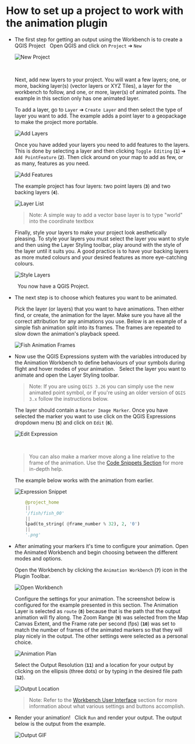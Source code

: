 # How to set up a project to work with the animation plugin

- The first step for getting an output using the Workbench is to create a QGIS Project
    &nbsp;<!--Adds blank space for formatting-->
   Open QGIS and click on `Project` ➔ `New`

    ![New Project](img/008_NewProject_1.png)

    &nbsp;<!--Adds blank space for formatting-->

    Next, add new layers to your project. You will want a few layers; one, or more, backing
    layer(s) (vector layers or XYZ Tiles), a layer for the workbench to follow, and one,
    or more, layer(s) of animated points. The example in this section only has one animated
    layer.
    &nbsp;<!--Adds blank space for formatting-->

    To add a layer, go to `Layer` ➔ `Create Layer` and then select the type of layer you
    want to add. The example adds a point layer to a geopackage to make the project more
    portable.

    ![Add Layers](img/009_AddLayers_1.png)

    Once you have added your layers you need to add features to the layers. This is done
    by selecting a layer and then clicking `Toggle Editing` (**`1`**) ➔ `Add PointFeature` (**`2`**).
    Then click around on your map to add as few, or as many, features as you need.

    ![Add Features](img/010_AddFeatures_1.png)

    The example project has four layers: two point layers (**`3`**) and two backing layers (**`4`**).

    ![Layer List](img/011_LayersList_10.png)

    > Note: A simple way to add a vector base layer is to type "world" into the coordinate
    textbox

    Finally, style your layers to make your project look aesthetically pleasing. To
    style your layers you must select the layer you want to style and then using the
    Layer Styling toolbar, play around with the style of the layer until it suits you. A
    good practice is to have your backing layers as more muted colours and your desired
    features as more eye-catching colours.

    ![Style Layers](img/012_StyledLayers_1.png)

    &nbsp;<!--Adds blank space for formatting-->
    You now have a QGIS Project.
    &nbsp;<!--Adds blank space for formatting-->

- The next step is to choose which features you want to be animated.
    &nbsp;<!--Adds blank space for formatting-->

   Pick the layer (or layers) that you want to have animations. Then either find, or create,
   the animation for the layer. Make sure you have all the correct attribution for any
   animations you use. Below is an example of a simple fish animation split into its frames.
   The frames are repeated to slow down the animation's playback speed.

   ![Fish Animation Frames](img/013_FishAnimation_1.png)
    &nbsp;<!--Adds blank space for formatting-->

- Now use the QGIS Expressions system with the variables introduced by the Animation
   Workbench to define behaviours of your symbols during flight and hover modes of your
   animation.
    &nbsp;<!--Adds blank space for formatting-->
    Select the layer you want to animate and open the Layer Styling toolbar.

    > Note: If you are using `QGIS 3.26` you can simply use the new animated point symbol,
    or if you're using an older version of `QGIS 3.x` follow the instructions below.

    The layer should contain a `Raster Image Marker`. Once you have selected the marker you
    want to use click on the QGIS Expressions dropdown menu (**`5`**) and click on `Edit` (**`6`**).

    ![Edit Expression](img/014_EditExpression_1.png)

    &nbsp;<!--Adds blank space for formatting-->
    > You can also make a marker move along a line relative to the frame of the animation.
    Use the [Code Snippets Section](../library/snippets.md) for more in-depth help.

    The example below works with the animation from earlier.

    ![Expression Snippet](img/015_FishExpression_1.png)

    ```py
        @project_home
        || 
        '/fish/fish_00'
        ||
        lpad(to_string( @frame_number % 32), 2, '0')
        ||
        '.png'
    ```

- After animating your markers it's time to configure your animation. Open the Animated
    Workbench and begin choosing between the different modes and options.
    &nbsp;<!--Adds blank space for formatting-->

    Open the Workbench by clicking the `Animation Workbench` (**`7`**) icon in the Plugin Toolbar.

    ![Open Workbench](img/016_OpenAW_1.png)
    &nbsp;<!--Adds blank space for formatting-->

    Configure the settings for your animation. The screenshot below is configured for
    the example presented in this section. The Animation Layer is selected as `route` (**`8`**)
    because that is the path that the output animation will fly along. The Zoom Range (**`9`**) was
    selected from the Map Canvas Extent, and the Frame rate per second (fps) (**`10`**) was set to
    match the number of frames of the animated markers so that they will play nicely in
    the output. The other settings were selected as a personal choice.

    ![Animation Plan](img/017_AnimationPlan_1.png)
    &nbsp;<!--Adds blank space for formatting-->

    Select the Output Resolution (**`11`**) and a location for your output by clicking on the
    ellipsis (three dots) or by typing in the desired file path (**`12`**).

    ![Output Location](img/018_Output_1.png)
    &nbsp;<!--Adds blank space for formatting-->

    > Note:  Refer to the [Workbench User Interface](../docs/../manual/workbench_ui.md) section for more information about
    what various settings and buttons accomplish.

- Render your animation!
   &nbsp;<!--Adds blank space for formatting-->
   Click `Run` and render your output. The output below is the output from the example.

   ![Output GIF](img/manual_output.gif)
